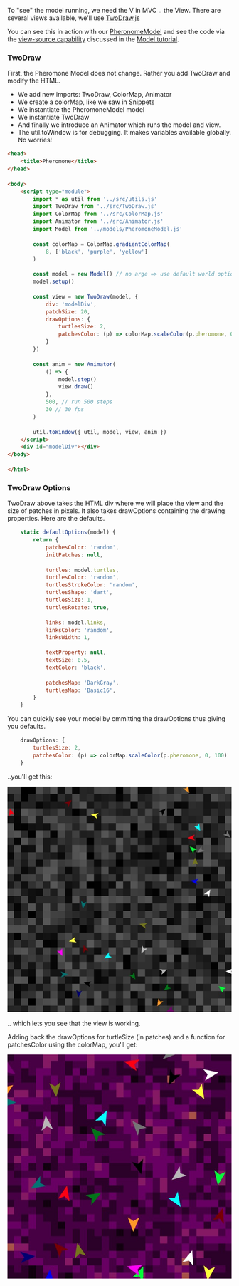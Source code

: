 <!-- # View -->

To "see" the model running, we need the V in MVC .. the View. There are several views available, we'll use [TwoDraw.js](https://code.agentscript.org/src/TwoDraw.js)

You can see this in action with our [PheronomeModel](/views2/pheromone.html)
and see the code via the [view-source capability](https://www.computerhope.com/issues/ch000746.htm) discussed in the [Model tutorial](./Model.md#view-the-source).

### TwoDraw

First, the Pheromone Model does not change. Rather you add TwoDraw and modify the HTML.

-   We add new imports: TwoDraw, ColorMap, Animator
-   We create a colorMap, like we saw in Snippets
-   We instantiate the PheromoneModel model
-   We instantiate TwoDraw
-   And finally we introduce an Animator which runs the model and view.
-   The util.toWindow is for debugging. It makes variables available globally. No worries!

```html
<head>
    <title>Pheromone</title>
</head>

<body>
    <script type="module">
        import * as util from '../src/utils.js'
        import TwoDraw from '../src/TwoDraw.js'
        import ColorMap from '../src/ColorMap.js'
        import Animator from '../src/Animator.js'
        import Model from '../models/PheromoneModel.js'

        const colorMap = ColorMap.gradientColorMap(
            8, ['black', 'purple', 'yellow']
        )

        const model = new Model() // no arge => use default world options
        model.setup()

        const view = new TwoDraw(model, {
            div: 'modelDiv',
            patchSize: 20,
            drawOptions: {
                turtlesSize: 2,
                patchesColor: (p) => colorMap.scaleColor(p.pheromone, 0, 100)
            }
        })

        const anim = new Animator(
            () => {
                model.step()
                view.draw()
            },
            500, // run 500 steps
            30 // 30 fps
        )

        util.toWindow({ util, model, view, anim })
    </script>
    <div id="modelDiv"></div>
</body>

</html>
```

### TwoDraw Options

TwoDraw above takes the HTML div where we will place the view and the size of patches in pixels.
It also takes drawOptions containing the drawing properties. Here are the defaults.

```javascript
    static defaultOptions(model) {
        return {
            patchesColor: 'random',
            initPatches: null,

            turtles: model.turtles,
            turtlesColor: 'random',
            turtlesStrokeColor: 'random',
            turtlesShape: 'dart',
            turtlesSize: 1,
            turtlesRotate: true,

            links: model.links,
            linksColor: 'random',
            linksWidth: 1,

            textProperty: null,
            textSize: 0.5,
            textColor: 'black',

            patchesMap: 'DarkGray',
            turtlesMap: 'Basic16',
        }
    }
```

You can quickly see your model by ommitting the drawOptions thus giving you defaults.

```javascript
    drawOptions: {
        turtlesSize: 2,
        patchesColor: (p) => colorMap.scaleColor(p.pheromone, 0, 100)
    }
```

..you'll get this:

![Image](../static/TwoDraw0.jpg)

.. which lets you see that the view is working.

Adding back the drawOptions for turtleSize (in patches) and a function for patchesColor
using the colorMap, you'll get:

![Image](../static/TwoDraw1.jpg)

<!-- [Foo](#pheromone-output)

[Bar](./Model.md) -->
